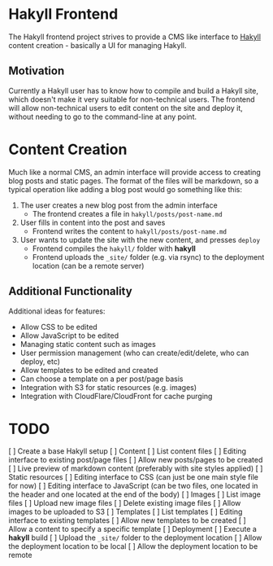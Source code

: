 # Hakyll Frontend
The Hakyll frontend project strives to provide a CMS like interface to [Hakyll](https://jaspervdj.be/hakyll/) content creation - basically a UI for managing Hakyll.

## Motivation
Currently a Hakyll user has to know how to compile and build a Hakyll site, which doesn't make it very suitable for non-technical users. The frontend will allow non-technical users to edit content on the site and deploy it, without needing to go to the command-line at any point.


# Content Creation
Much like a normal CMS, an admin interface will provide access to creating blog posts and static pages. The format of the files will be markdown, so a typical operation like adding a blog post would go something like this:

1. The user creates a new blog post from the admin interface
    * The frontend creates a file in `hakyll/posts/post-name.md`
2. User fills in content into the post and saves
    * Frontend writes the content to `hakyll/posts/post-name.md`
3. User wants to update the site with the new content, and presses `deploy`
    * Frontend compiles the `hakyll/` folder with __hakyll__
    * Frontend uploads the `_site/` folder (e.g. via rsync) to the deployment location (can be a remote server)

## Additional Functionality
Additional ideas for features:

* Allow CSS to be edited
* Allow JavaScript to be edited
* Managing static content such as images
* User permission management (who can create/edit/delete, who can deploy, etc)
* Allow templates to be edited and created
* Can choose a template on a per post/page basis
* Integration with S3 for static resources (e.g. images)
* Integration with CloudFlare/CloudFront for cache purging


# TODO

[ ] Create a base Hakyll setup
[ ] Content
    [ ] List content files
    [ ] Editing interface to existing post/page files
    [ ] Allow new posts/pages to be created
    [ ] Live preview of markdown content (preferably with site styles applied)
[ ] Static resources
    [ ] Editing interface to CSS (can just be one main style file for now)
    [ ] Editing interface to JavaScript (can be two files, one located in the header and one located at the end of the body)
[ ] Images
    [ ] List image files
    [ ] Upload new image files
    [ ] Delete existing image files
    [ ] Allow images to be uploaded to S3
[ ] Templates
    [ ] List templates
    [ ] Editing interface to existing templates
    [ ] Allow new templates to be created
    [ ] Allow a content to specify a specific template
[ ] Deployment
    [ ] Execute a __hakyll__ build
    [ ] Upload the `_site/` folder to the deployment location
        [ ] Allow the deployment location to be local
        [ ] Allow the deployment location to be remote


